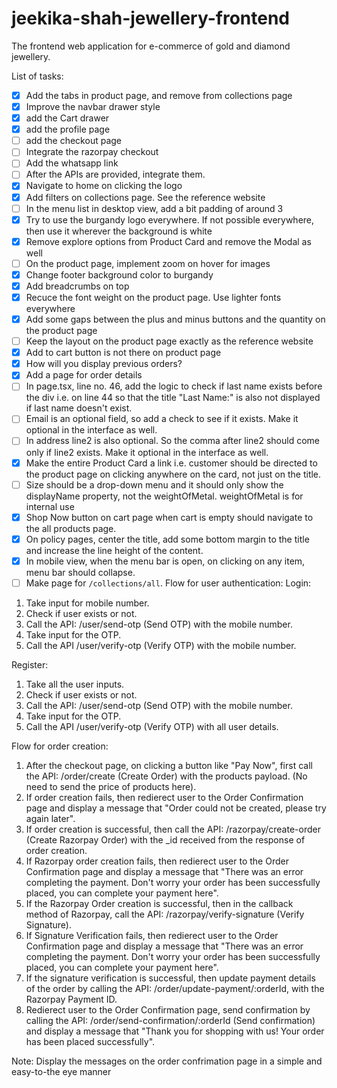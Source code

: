 # jeekika-shah-jewellery-frontend
The frontend web application for e-commerce of gold and diamond jewellery.


List of tasks:

- [x] Add the tabs in product page, and remove from collections page
- [x] Improve the navbar drawer style
- [x] add the Cart drawer
- [x] add the profile page
- [ ] add the checkout page
- [ ] Integrate the razorpay checkout
- [ ] Add the whatsapp link
- [ ] After the APIs are provided, integrate them.
- [x] Navigate to home on clicking the logo
- [x] Add filters on collections page. See the reference website
- [ ] In the menu list in desktop view, add a bit padding of around 3
- [x] Try to use the burgandy logo everywhere. If not possible everywhere, then use it wherever the background is white
- [x] Remove explore options from Product Card and remove the Modal as well
- [ ] On the product page, implement zoom on hover for images
- [x] Change footer background color to burgandy
- [x] Add breadcrumbs on top
- [x] Recuce the font weight on the product page. Use lighter fonts everywhere
- [x] Add some gaps between the plus and minus buttons and the quantity on the product page
- [ ] Keep the layout on the product page exactly as the reference website
- [x] Add to cart button is not there on product page
- [x] How will you display previous orders?
- [x] Add a page for order details
- [ ] In page.tsx, line no. 46, add the logic to check if last name exists before the div i.e. on line 44 so that the title "Last Name:" is also not displayed if last name doesn't exist.
- [ ] Email is an optional field, so add a check to see if it exists. Make it optional in the interface as well.
- [ ] In address line2 is also optional. So the comma after line2 should come only if line2 exists. Make it optional in the interface as well.
- [x] Make the entire Product Card a link i.e. customer should be directed to the product page on clicking anywhere on the card, not just on the title.
- [ ] Size should be a drop-down menu and it should only show the displayName property, not the weightOfMetal. weightOfMetal is for internal use
- [x] Shop Now button on cart page when cart is empty should navigate to the all products page.
- [x] On policy pages, center the title, add some bottom margin to the title and increase the line height of the content.
- [x] In mobile view, when the menu bar is open, on clicking on any item, menu bar should collapse.
- [ ] Make page for `/collections/all`.
Flow for user authentication:
Login:
1. Take input for mobile number.
2. Check if user exists or not.
3. Call the API: /user/send-otp (Send OTP) with the mobile number.
4. Take input for the OTP.
5. Call the API /user/verify-otp (Verify OTP) with the mobile number.

Register:
1. Take all the user inputs.
2. Check if user exists or not.
3. Call the API: /user/send-otp (Send OTP) with the mobile number.
4. Take input for the OTP.
5. Call the API /user/verify-otp (Verify OTP) with all user details.


Flow for order creation:
1. After the checkout page, on clicking a button like "Pay Now", first call the API: /order/create (Create Order) with the products payload. (No need to send the price of products here).
2. If order creation fails, then redierect user to the Order Confirmation page and display a message that "Order could not be created, please try again later".
3. If order creation is successful, then call the API: /razorpay/create-order (Create Razorpay Order) with the _id received from the response of order creation.
4. If Razorpay order creation fails, then redierect user to the Order Confirmation page and display a message that "There was an error completing the payment. Don't worry your order has been successfully placed, you can complete your payment here".
5. If the Razorpay Order creation is successful, then in the callback method of Razorpay, call the API: /razorpay/verify-signature (Verify Signature).
6. If Signature Verification fails, then redierect user to the Order Confirmation page and display a message that "There was an error completing the payment. Don't worry your order has been successfully placed, you can complete your payment here".
7. If the signature verification is successful, then update payment details of the order by calling the API: /order/update-payment/:orderId, with the Razorpay Payment ID.
8. Redierect user to the Order Confirmation page, send confirmation by calling the API: /order/send-confirmation/:orderId (Send confirmation) and display a message that "Thank you for shopping with us! Your order has been placed successfully".

Note: Display the messages on the order confrimation page in a simple and easy-to-the eye manner
